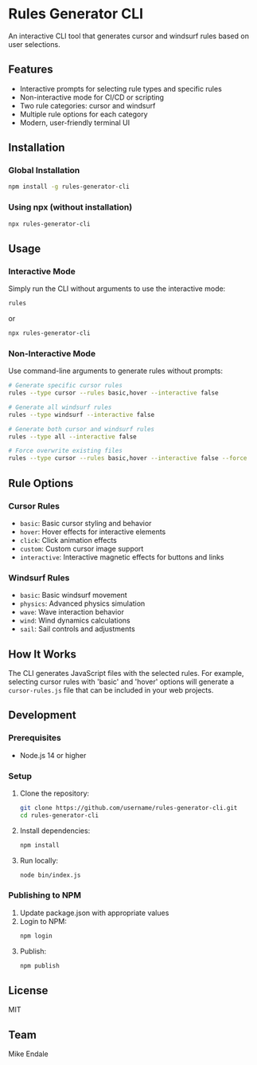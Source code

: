 # Rules Generator CLI

An interactive CLI tool that generates cursor and windsurf rules based on user selections.

## Features

- Interactive prompts for selecting rule types and specific rules
- Non-interactive mode for CI/CD or scripting
- Two rule categories: cursor and windsurf
- Multiple rule options for each category
- Modern, user-friendly terminal UI

## Installation

### Global Installation

```bash
npm install -g rules-generator-cli
```

### Using npx (without installation)

```bash
npx rules-generator-cli
```

## Usage

### Interactive Mode

Simply run the CLI without arguments to use the interactive mode:

```bash
rules
```

or

```bash
npx rules-generator-cli
```

### Non-Interactive Mode

Use command-line arguments to generate rules without prompts:

```bash
# Generate specific cursor rules
rules --type cursor --rules basic,hover --interactive false

# Generate all windsurf rules
rules --type windsurf --interactive false

# Generate both cursor and windsurf rules
rules --type all --interactive false

# Force overwrite existing files
rules --type cursor --rules basic,hover --interactive false --force
```

## Rule Options

### Cursor Rules

- `basic`: Basic cursor styling and behavior
- `hover`: Hover effects for interactive elements
- `click`: Click animation effects
- `custom`: Custom cursor image support
- `interactive`: Interactive magnetic effects for buttons and links

### Windsurf Rules

- `basic`: Basic windsurf movement
- `physics`: Advanced physics simulation
- `wave`: Wave interaction behavior
- `wind`: Wind dynamics calculations
- `sail`: Sail controls and adjustments

## How It Works

The CLI generates JavaScript files with the selected rules. For example, selecting cursor rules with 'basic' and 'hover' options will generate a `cursor-rules.js` file that can be included in your web projects.

## Development

### Prerequisites

- Node.js 14 or higher

### Setup

1. Clone the repository:
   ```bash
   git clone https://github.com/username/rules-generator-cli.git
   cd rules-generator-cli
   ```

2. Install dependencies:
   ```bash
   npm install
   ```

3. Run locally:
   ```bash
   node bin/index.js
   ```

### Publishing to NPM

1. Update package.json with appropriate values
2. Login to NPM:
   ```bash
   npm login
   ```
3. Publish:
   ```bash
   npm publish
   ```

## License

MIT

## Team

Mike Endale
